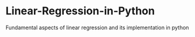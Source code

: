# Linear-Regression-in-Python
Fundamental aspects of linear regression and its implementation in python
